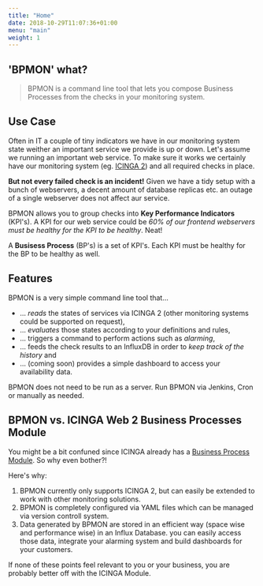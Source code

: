 ```yaml
---
title: "Home"
date: 2018-10-29T11:07:36+01:00
menu: "main"
weight: 1
---
```


## 'BPMON' what?

> BPMON is a command line tool that lets you compose Business Processes from the checks
in your monitoring system.

## Use Case

Often in IT a couple of tiny indicators we have in our monitoring system state weither an important 
service we provide is up or down. Let's assume we running an important web service. To make sure it
works we certainly have our monitoring system (eg. [ICINGA 2](https://icinga.com/products/icinga-2/))
and all required checks in place.

__But not every failed check is an incident!__ Given we have a tidy setup with a bunch of webservers,
a decent amount of database replicas etc. an outage of a single webserver does not affect aur service.

BPMON allows you to group checks into __Key Performance Indicators__ (KPI's). A KPI for our web service
could be *60% of our frontend webservers must be healthy for the KPI to be healthy*. Neat!

A __Busisess Process__ (BP's) is a set of KPI's. Each KPI must be healthy for the BP to be healthy as well. 

## Features

BPMON is a very simple command line tool that...

* ... *reads* the states of services via ICINGA 2 (other monitoring systems could be supported on request),
* ... *evaluates* those states according to your definitions and rules, 
* ... triggers a command to perform actions such as *alarming*,
* ... feeds the check results to an InfluxDB in order to *keep track of the history* and
* ... (coming soon) provides a simple dashboard to access your availability data.

BPMON does not need to be run as a server. Run BPMON via Jenkins, Cron or
manually as needed.

## BPMON vs. ICINGA Web 2 Business Processes Module

You might be a bit confuned since ICINGA already has a [Business Process Module](https://github.com/Icinga/icingaweb2-module-businessprocess).
So why even bother?!

Here's why:

1. BPMON currently only supports ICINGA 2, but can easily be extended to work with other monitoring solutions.
2. BPMON is completely configured via YAML files which can be managed via version controll system.
3. Data generated by BPMON are stored in an efficient way (space wise and performance wise) in an Influx Database.
   you can easily access those data, integrate your alarming system and build dashboards for your customers.

If none of these points feel relevant to you or your business, you are probably better off with the ICINGA Module.
